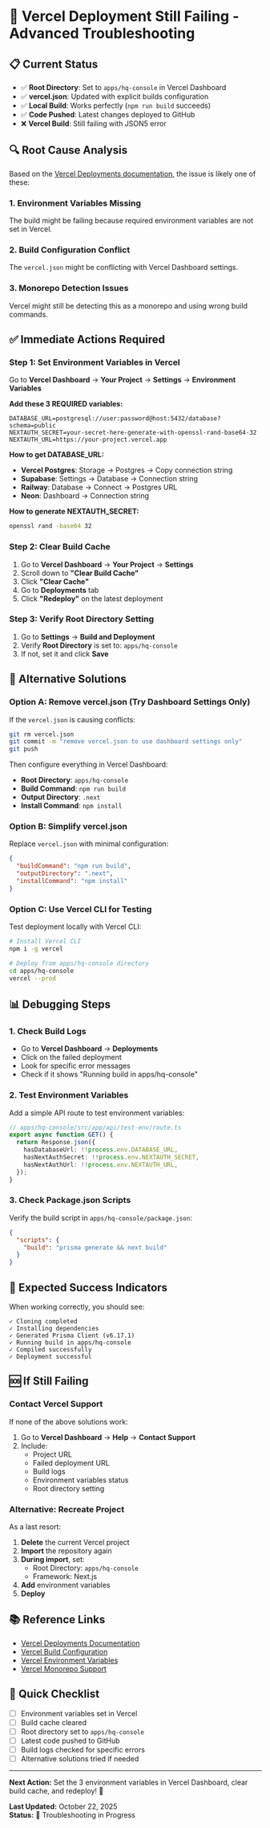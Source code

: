 # 🚨 Vercel Deployment Still Failing - Advanced Troubleshooting

## 📋 Current Status
- ✅ **Root Directory**: Set to `apps/hq-console` in Vercel Dashboard
- ✅ **vercel.json**: Updated with explicit builds configuration
- ✅ **Local Build**: Works perfectly (`npm run build` succeeds)
- ✅ **Code Pushed**: Latest changes deployed to GitHub
- ❌ **Vercel Build**: Still failing with JSON5 error

## 🔍 Root Cause Analysis

Based on the [Vercel Deployments documentation](https://vercel.com/docs/deployments), the issue is likely one of these:

### 1. **Environment Variables Missing**
The build might be failing because required environment variables are not set in Vercel.

### 2. **Build Configuration Conflict**
The `vercel.json` might be conflicting with Vercel Dashboard settings.

### 3. **Monorepo Detection Issues**
Vercel might still be detecting this as a monorepo and using wrong build commands.

## ✅ Immediate Actions Required

### Step 1: Set Environment Variables in Vercel

Go to **Vercel Dashboard** → **Your Project** → **Settings** → **Environment Variables**

**Add these 3 REQUIRED variables:**

```
DATABASE_URL=postgresql://user:password@host:5432/database?schema=public
NEXTAUTH_SECRET=your-secret-here-generate-with-openssl-rand-base64-32
NEXTAUTH_URL=https://your-project.vercel.app
```

**How to get DATABASE_URL:**
- **Vercel Postgres**: Storage → Postgres → Copy connection string
- **Supabase**: Settings → Database → Connection string
- **Railway**: Database → Connect → Postgres URL
- **Neon**: Dashboard → Connection string

**How to generate NEXTAUTH_SECRET:**
```bash
openssl rand -base64 32
```

### Step 2: Clear Build Cache

1. Go to **Vercel Dashboard** → **Your Project** → **Settings**
2. Scroll down to **"Clear Build Cache"**
3. Click **"Clear Cache"**
4. Go to **Deployments** tab
5. Click **"Redeploy"** on the latest deployment

### Step 3: Verify Root Directory Setting

1. Go to **Settings** → **Build and Deployment**
2. Verify **Root Directory** is set to: `apps/hq-console`
3. If not, set it and click **Save**

## 🔧 Alternative Solutions

### Option A: Remove vercel.json (Try Dashboard Settings Only)

If the `vercel.json` is causing conflicts:

```bash
git rm vercel.json
git commit -m "remove vercel.json to use dashboard settings only"
git push
```

Then configure everything in Vercel Dashboard:
- **Root Directory**: `apps/hq-console`
- **Build Command**: `npm run build`
- **Output Directory**: `.next`
- **Install Command**: `npm install`

### Option B: Simplify vercel.json

Replace `vercel.json` with minimal configuration:

```json
{
  "buildCommand": "npm run build",
  "outputDirectory": ".next",
  "installCommand": "npm install"
}
```

### Option C: Use Vercel CLI for Testing

Test deployment locally with Vercel CLI:

```bash
# Install Vercel CLI
npm i -g vercel

# Deploy from apps/hq-console directory
cd apps/hq-console
vercel --prod
```

## 📊 Debugging Steps

### 1. Check Build Logs
- Go to **Vercel Dashboard** → **Deployments**
- Click on the failed deployment
- Look for specific error messages
- Check if it shows "Running build in apps/hq-console"

### 2. Test Environment Variables
Add a simple API route to test environment variables:

```typescript
// apps/hq-console/src/app/api/test-env/route.ts
export async function GET() {
  return Response.json({
    hasDatabaseUrl: !!process.env.DATABASE_URL,
    hasNextAuthSecret: !!process.env.NEXTAUTH_SECRET,
    hasNextAuthUrl: !!process.env.NEXTAUTH_URL,
  });
}
```

### 3. Check Package.json Scripts
Verify the build script in `apps/hq-console/package.json`:

```json
{
  "scripts": {
    "build": "prisma generate && next build"
  }
}
```

## 🎯 Expected Success Indicators

When working correctly, you should see:

```
✓ Cloning completed
✓ Installing dependencies
✓ Generated Prisma Client (v6.17.1)
✓ Running build in apps/hq-console
✓ Compiled successfully
✓ Deployment successful
```

## 🆘 If Still Failing

### Contact Vercel Support
If none of the above solutions work:

1. Go to **Vercel Dashboard** → **Help** → **Contact Support**
2. Include:
   - Project URL
   - Failed deployment URL
   - Build logs
   - Environment variables status
   - Root directory setting

### Alternative: Recreate Project
As a last resort:

1. **Delete** the current Vercel project
2. **Import** the repository again
3. **During import**, set:
   - Root Directory: `apps/hq-console`
   - Framework: Next.js
4. **Add** environment variables
5. **Deploy**

## 📚 Reference Links

- [Vercel Deployments Documentation](https://vercel.com/docs/deployments)
- [Vercel Build Configuration](https://vercel.com/docs/builds/configuring-a-build)
- [Vercel Environment Variables](https://vercel.com/docs/environment-variables)
- [Vercel Monorepo Support](https://vercel.com/docs/monorepos)

## 🎉 Quick Checklist

- [ ] Environment variables set in Vercel
- [ ] Build cache cleared
- [ ] Root directory set to `apps/hq-console`
- [ ] Latest code pushed to GitHub
- [ ] Build logs checked for specific errors
- [ ] Alternative solutions tried if needed

---

**Next Action:** Set the 3 environment variables in Vercel Dashboard, clear build cache, and redeploy! 🚀

**Last Updated:** October 22, 2025  
**Status:** 🔧 Troubleshooting in Progress
